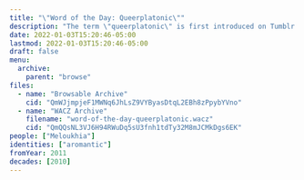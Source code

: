 ```yaml
---
title: "\"Word of the Day: Queerplatonic\""
description: "The term \"queerplatonic\" is first introduced on Tumblr by its coiner"
date: 2022-01-03T15:20:46-05:00
lastmod: 2022-01-03T15:20:46-05:00
draft: false
menu:
  archive:
    parent: "browse"
files:
  - name: "Browsable Archive"
    cid: "QmWJjmpjeF1MWNq6JhLsZ9VYByasDtqL2EBh8zPpybYVno"
  - name: "WACZ Archive"
    filename: "word-of-the-day-queerplatonic.wacz"
    cid: "QmQQsNL3VJ6H94RWuDq5sU3fnh1tdTy32M8mJCMkDgs6EK"
people: ["Meloukhia"]
identities: ["aromantic"]
fromYear: 2011
decades: [2010]
---
```

